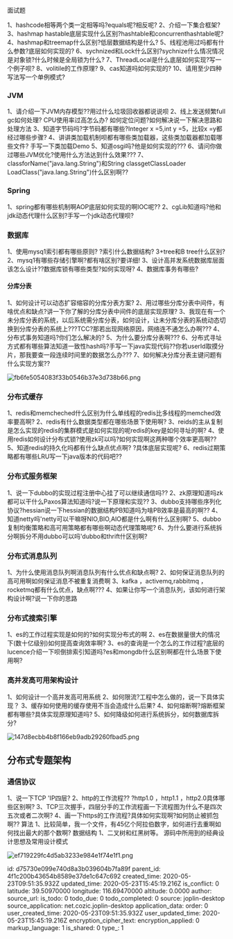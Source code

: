 面试题

1、hashcode相等两个类一定相等吗?equals呢?相反呢?
2、介绍一下集合框架?
3、hashmap hastable底层实现什么区别?hashtable和concurrenthashtable呢?
4、hashmap和treemap什么区别?低层数据结构是什么?
5、线程池用过吗都有什么参数?底层如何实现的?
6、sychnized和Lock什么区别?sychnize什么情况情况是对象锁?什么时候是全局锁为什么?
7、ThreadLocal是什么底层如何实现?写一个例子呗?
8、volitile的工作原理?
9、cas知道吗如何实现的?
10、请用至少四种写法写一个单例模式?
### JVM
1、请介绍一下JVM内存模型??用过什么垃圾回收器都说说呗
2、线上发送频繁full gc如何处理? CPU使用率过高怎么办?
如何定位问题?如何解决说一下解决思路和处理方法
3、知道字节码吗?字节码都有哪些?Integer x =5,int y =5，比较x =y都经过哪些步骤?
4、讲讲类加载机制呗都有哪些类加载器，这些类加载器都加载哪些文件?
手写一下类加载Demo
5、知道osgi吗?他是如何实现的???
6、请问你做过哪些JVM优化?使用什么方法达到什么效果???
7、classforName("java.lang.String")和String classgetClassLoader LoadClass("java.lang.String")什么区别啊??

### Spring
1、spring都有哪些机制啊AOP底层如何实现的啊IOC呢??
2、cgLib知道吗?他和jdk动态代理什么区别?手写一个jdk动态代理呗?
### 数据库
1、使用mysq1索引都有哪些原则? ?索引什么数据结构? 3+tree和B tree什么区别?
2、mysq1有哪些存储引擎啊?都有啥区别?要详细!
3、设计高并发系统数据库层面该怎么设计??数据库锁有哪些类型?如何实现呀?
4、数据库事务有哪些?
#### 分库分表
1、如何设计可以动态扩容缩容的分库分表方案?
2、用过哪些分库分表中间件，有啥优点和缺点?讲一下你了解的分库分表中间件的底层实现原理?
3、我现在有一个未分库分表的系统，以后系统需分库分表，如何设计，让未分库分表的系统动态切换到分库分表的系统上???TCC?那若出现网络原因，网络连不通怎么办啊???
4、分布式事务知道吗?你们怎么解决的?
5、为什么要分库分表啊???
6、分布式寻址方式都有哪些算法知道一致性hash吗?手写一下java实现代码??你若userId取摸分片，那我要查一段连续时间里的数据怎么办???
7、如何解决分库分表主键问题有什么实现方案??

![fb6fe5054083f33b0546b37e3d738b66.png](:/f959f9aafcd44e50942108d91537598c)

### 分布式缓存
1、redis和memcheched什么区别为什么单线程的redis比多线程的memched效率要高啊?
2、redis有什么数据类型都在哪些场景下使用啊?
3、reids的主从复制是怎么实现的redis的集群模式是如何实现的呢redis的key是如何寻址的啊?
4、使用redis如何设计分布式锁?使用zk可以吗?如何实现啊这两种哪个效率更高啊??
5、知道redis的持久化吗都有什么缺点优点啊? ?具体底层实现呢?
6、redis过期策略都有哪些LRU写一下java版本的代码吧??
### 分布式服务框架
1、说一下dubbo的实现过程注册中心挂了可以继续通信吗??
2、zk原理知道吗zk都可以干什么Paxos算法知道吗?说一下原理和实现??
3、dubbo支持哪些序列化协议?hessian说一下hessian的数据结构PB知道吗为啥PB效率是最高的啊??
4、知道netty吗'netty可以干嘛呀NIO,BIO,AIO都是什么啊有什么区别啊?
5、dubbo复制均衡策略和高可用策略都有哪些啊动态代理策略呢?
6、为什么要进行系统拆分啊拆分不用dubbo可以吗'dubbo和thrift什区别啊?
### 分布式消息队列
1、为什么使用消息队列啊消息队列有什么优点和缺点啊?
2、如何保证消息队列的高可用啊如何保证消息不被重复消费啊
3、kafka ，activemq,rabbitmq ，rocketmq都有什么优点，缺点啊???
4、如果让你写一个消息队列，该如何进行架构设计啊?说一下你的思路
### 分布式搜索引擎
1、es的工作过程实现是如何的?如何实现分布式的啊
2、es在数据量很大的情况下(数十亿级别)如何提高查询效率啊?
3、es的查询是一个怎么的工作过程?底层的lucence介绍一下呗倒排索引知道吗?es和mongdb什么区别啊都在什么场景下使用啊?
### 高并发高可用架构设计
1、如何设计一个高并发高可用系统
2、如何限流?工程中怎么做的，说一下具体实现？
3、缓存如何使用的缓存使用不当会造成什么后果?
4、如何熔断啊?熔断框架都有哪些?具体实现原理知道吗?
5、如何降级如何进行系统拆分，如何数据库拆分?



![147d8ecbb4b8f166eb9adb29260fbad5.png](:/7710a182b94e40769439d9f04319ebf5)

## 分布式专题架构
### 通信协议
1、说一下TCP 'IP四层?
2、http的工作流程?? ?http1.0 ，http1.1 ，http2.0具体哪些区别啊?
3、TCP三次握手，四层分手的工作流程画一下流程图为什么不是四次五次或者二次啊?
4、画一下https的工作流程?具体如何实现啊?如何防止被抓包啊??
算法
1、比较简单，我一个文件，有45亿个阿拉伯数字，如何进行去重啊如何找出最大的那个数啊?
数据结构
1、二叉树和红黑树等。
源码中所用到的经典设计思想及常用设计模式



![ef719229fc4d5ab3233e984e1f74e1f1.png](:/f69493af5c914183a4161b596665efdd)




id: d75730e099e740d8a3b039604b7fa89f
parent_id: 4f1c200b43654b8589e37de1c647c692
created_time: 2020-05-23T09:51:35.932Z
updated_time: 2020-05-23T15:45:19.216Z
is_conflict: 0
latitude: 39.50970000
longitude: 116.69470000
altitude: 0.0000
author: 
source_url: 
is_todo: 0
todo_due: 0
todo_completed: 0
source: joplin-desktop
source_application: net.cozic.joplin-desktop
application_data: 
order: 0
user_created_time: 2020-05-23T09:51:35.932Z
user_updated_time: 2020-05-23T15:45:19.216Z
encryption_cipher_text: 
encryption_applied: 0
markup_language: 1
is_shared: 0
type_: 1